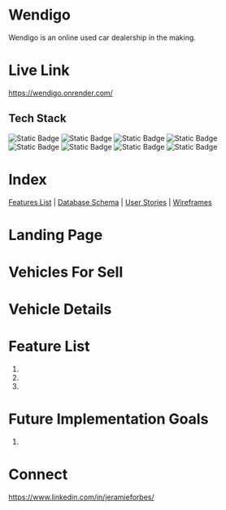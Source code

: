 # Wendigo

Wendigo is an online used car dealership in the making.

# Live Link

https://wendigo.onrender.com/

## Tech Stack

![Static Badge](https://img.shields.io/badge/PYTHON-%233776AB?style=for-the-badge&logo=python&labelColor=black)
![Static Badge](https://img.shields.io/badge/FLASK-%23000000?style=for-the-badge&logo=FLASK&labelColor=black)
![Static Badge](https://img.shields.io/badge/JAVASCRIPT-%23F7DF1E?style=for-the-badge&logo=javascript&labelColor=black)
![Static Badge](https://img.shields.io/badge/REACT-%2361DAFB?style=for-the-badge&logo=react&labelColor=black)
![Static Badge](https://img.shields.io/badge/REDUX-%23764ABC?style=for-the-badge&logo=REDUX&labelColor=black)
![Static Badge](https://img.shields.io/badge/CSS-%231572B6?style=for-the-badge&logo=CSS3&labelColor=black)
![Static Badge](https://img.shields.io/badge/POSTGRES-%234169E1?style=for-the-badge&logo=POSTGRESQL&labelColor=black)
![Static Badge](https://img.shields.io/badge/SQLALCHEMY-%23D71F00?style=for-the-badge&logo=sqlalchemy&labelColor=black)

# Index

[Features List](https://github.com/jeramief/wendigo/wiki/Feature-List) | [Database Schema](https://github.com/jeramief/wendigo/wiki/Database-Schema) | [User Stories](https://github.com/jeramief/wendigo/wiki/User-Stories) | [Wireframes](https://github.com/jeramief/wendigo/wiki/User-Stories)

# Landing Page

# Vehicles For Sell

# Vehicle Details

# Feature List

1.
2.
3.

# Future Implementation Goals

1.

# Connect

https://www.linkedin.com/in/jeramieforbes/
